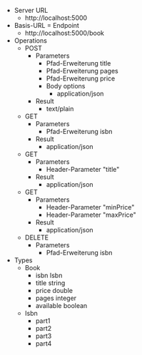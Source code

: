 * Server URL
  * http://localhost:5000
* Basis-URL = Endpoint
  * http://localhost:5000/book
* Operations
  * POST
    * Parameters
      * Pfad-Erweiterung title
      * Pfad-Erweiterung pages
      * Pfad-Erweiterung price
      * Body options
        * application/json
    * Result
      * text/plain
  * GET
    * Parameters
      * Pfad-Erweiterung isbn
    * Result
      * application/json
  * GET
    * Parameters
      * Header-Parameter "title"
    * Result
      * application/json
  * GET
    * Parameters
      * Header-Parameter "minPrice"
      * Header-Parameter "maxPrice"
    * Result
      * application/json
  * DELETE
    * Parameters
      * Pfad-Erweiterung isbn
* Types
  * Book
    * isbn Isbn
    * title string
    * price double
    * pages integer
    * available boolean
  * Isbn
    * part1
    * part2
    * part3
    * part4